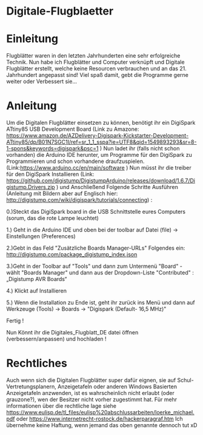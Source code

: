 # Digitale-Flugblaetter 


# Einleitung
Flugblätter waren in den letzten Jahrhunderten eine sehr erfolgreiche Technik. Nun habe ich Flugblätter und Computer verknüpft und Digitale Flugblätter erstellt, welche keine Resourcen verbrauchen und an das 21. Jahrhundert angepasst sind! Viel spaß damit, gebt die Programme gerne weiter oder Verbessert sie...
# Anleitung
Um die Digitalen Flugblätter einsetzen zu können, benötigt ihr ein DigiSpark ATtiny85 USB Development Board (Link zu Amazone:  https://www.amazon.de/AZDelivery-Digispark-Kickstarter-Development-ATtiny85/dp/B01N7SGC1I/ref=sr_1_1_sspa?ie=UTF8&qid=1549893293&sr=8-1-spons&keywords=digispark&psc=1 )
Nun ladet ihr (falls nicht schon vorhanden) die Arduino IDE herunter, um Programme für den DigiSpark zu Programmieren und schon vorhandene draufzuspielen.
(Link:https://www.arduino.cc/en/main/software )
Nun müsst ihr die treiber für den DigiSpark Installieren (Link: https://github.com/digistump/DigistumpArduino/releases/download/1.6.7/Digistump.Drivers.zip )
und Anschließend Folgende Schritte Ausführen (Anleitung mit Bildern aber auf Englisch hier: http://digistump.com/wiki/digispark/tutorials/connecting) :

0.)Steckt das DigiSpark board in die USB Schnittstelle eures Computers (sorum, das die rote Lampe leuchtet)

1.) Geht in die Arduino IDE und oben bei der toolbar auf Datei (file)  →  Einstellungen (Preferences)

2.)Gebt in das Feld "Zusätzliche Boards Manager-URLs" Folgendes ein: http://digistump.com/package_digistump_index.json

3.)Geht in der Toolbar auf "Tools" und dann zum Untermenü "Board" - wählt "Boards Manager" und dann aus der Dropdown-Liste "Contributed" :  „Digistump AVR Boards“

4.) Klickt auf Installieren

5.) Wenn die Installation zu Ende ist, geht ihr zurück ins Menü und dann auf Werkzeuge (Tools) → Boards → "Digispark (Default- 16,5 MHz)"

Fertig !

Nun Könnt ihr die Digitales_Flugblatt_DE datei öffnen (verbessern/anpassen) und hochladen !
# Rechtliches 
Auch wenn sich die Digitalen Flugblätter super dafür eignen, sie auf Schul-Vertretungsplanern, Anzeigetafeln oder anderen Windows Basierten Anzeigetafeln anzwenden, ist es wahrscheinlich nicht erlaubt (oder grauzone?), wen der Besitzer nicht vorher zugestimmt hat.
Für mehr informationen über die rechtliche lage siehe https://www.eulisp.de/tl_files/eulisp%20abschlussarbeiten/loerke_michael.pdf
oder https://www.internetrecht-rostock.de/hackerparagraf.htm
Ich übernehme keine Haftung, wenn jemand das oben genannte dennoch tut xD


